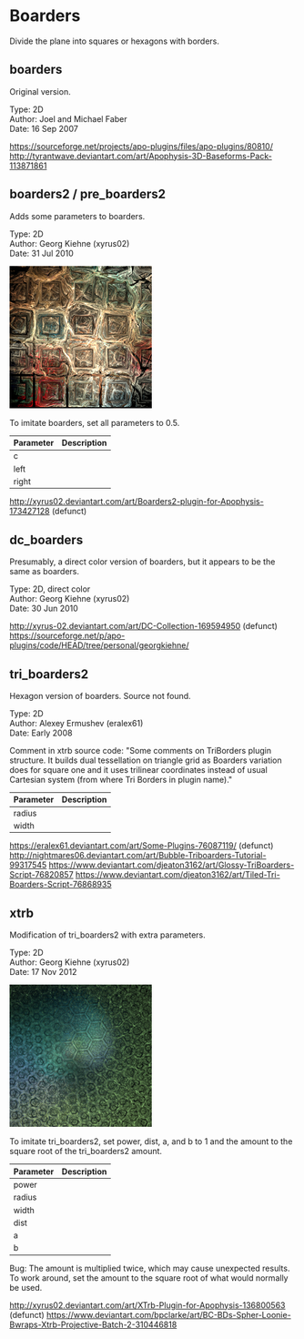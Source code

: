 # Boarders
Divide the plane into squares or hexagons with borders.

## boarders
Original version.

Type: 2D   
Author: Joel and Michael Faber   
Date: 16 Sep 2007   

https://sourceforge.net/projects/apo-plugins/files/apo-plugins/80810/
http://tyrantwave.deviantart.com/art/Apophysis-3D-Baseforms-Pack-113871861

## boarders2 / pre_boarders2
Adds some parameters to boarders.

Type: 2D  
Author: Georg Kiehne (xyrus02)  
Date: 31 Jul 2010

![](boarders2-1.png)

To imitate boarders, set all parameters to 0.5.

| Parameter | Description |
| --- | --- |
| c | |
| left |  |
| right |  |

http://xyrus02.deviantart.com/art/Boarders2-plugin-for-Apophysis-173427128 (defunct)

## dc_boarders
Presumably, a direct color version of boarders, but it appears to be the same as boarders.

Type: 2D, direct color  
Author: Georg Kiehne (xyrus02)  
Date: 30 Jun 2010

http://xyrus-02.deviantart.com/art/DC-Collection-169594950 (defunct)
https://sourceforge.net/p/apo-plugins/code/HEAD/tree/personal/georgkiehne/

## tri_boarders2
Hexagon version of boarders. Source not found.

Type: 2D  
Author: Alexey Ermushev (eralex61)  
Date: Early 2008

Comment in xtrb source code:
"Some comments on TriBorders plugin structure. It builds dual tessellation
on triangle grid as Boarders variation does for square one and it uses
trilinear coordinates instead of usual Cartesian system (from where Tri Borders in plugin name)."

| Parameter | Description |
| --- | --- |
| radius |   |
| width |   |

https://eralex61.deviantart.com/art/Some-Plugins-76087119/ (defunct)
http://nightmares06.deviantart.com/art/Bubble-Triboarders-Tutorial-99317545
https://www.deviantart.com/djeaton3162/art/Glossy-TriBoarders-Script-76820857
https://www.deviantart.com/djeaton3162/art/Tiled-Tri-Boarders-Script-76868935

## xtrb
Modification of tri_boarders2 with extra parameters.

Type: 2D  
Author: Georg Kiehne (xyrus02)  
Date: 17 Nov 2012

![](xtrb-1.png)

To imitate tri_boarders2, set power, dist, a, and b to 1 and the amount to the square root of the tri_boarders2 amount.

| Parameter | Description |
| --- | --- |
| power |   |
| radius |   |
| width |   |
| dist |   |
| a |   |
| b |   |

Bug: The amount is multiplied twice, which may cause unexpected results. To work around, set the amount to the square root of what would normally be used.

http://xyrus02.deviantart.com/art/XTrb-Plugin-for-Apophysis-136800563 (defunct)
https://www.deviantart.com/bpclarke/art/BC-BDs-Spher-Loonie-Bwraps-Xtrb-Projective-Batch-2-310446818
